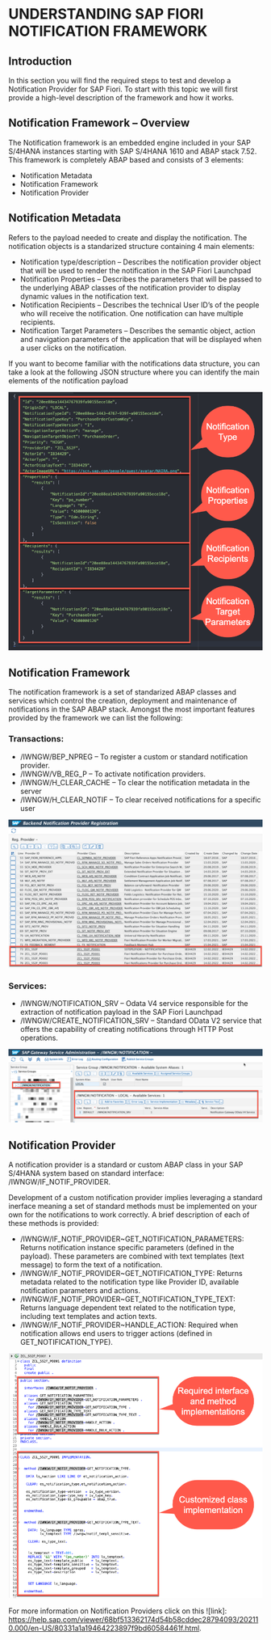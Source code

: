 # UNDERSTANDING SAP FIORI NOTIFICATION FRAMEWORK

## Introduction
In this section you will find the required steps to test and develop a Notification Provider for SAP Fiori. To start with this topic we will first provide a high-level description of the framework and how it works.

## Notification Framework – Overview
The Notification framework is an embedded engine included in your SAP S/4HANA instances starting with SAP S/4HANA 1610 and ABAP stack 7.52. This framework is completely ABAP based and consists of 3 elements:

-	Notification Metadata
-	Notification Framework
-	Notification Provider

## Notification Metadata
Refers to the payload needed to create and display the notification. The notification objects is a standarized structure containing 4 main elements:
-	Notification type/description – Describes the notification provider object that will be used to render the notification in the SAP Fiori Launchpad
-	Notification Properties – Describes the parameters that will be passed to the underlying ABAP classes of the notification provider to display dynamic values in the notification text.
-	Notification Recipients – Describes the technical User ID’s of the people who will receive the notification. One notification can have multiple recipients.
-	Notification Target Parameters – Describes the semantic object, action and navigation parameters of the application that will be displayed when a user clicks on the notification.

If you want to become familiar with the notifications data structure, you can take a look at the following JSON structure where you can identify the main elements of the notification payload

  ![Example of Notification Payload](images/payload_sample.png)

## Notification Framework
The notification framework is a set of standarized ABAP classes and services which control the creation, deployment and maintenance of notifications in the SAP ABAP stack. Amongst the most important features provided by the framework we can list the following:

### Transactions:
-	/IWNGW/BEP_NPREG – To register a custom or standard notification provider.
-	/IWNGW/VB_REG_P – To activate notification providers.
-	/IWNGW/H_CLEAR_CACHE – To clear the notification metadata in the server
-	/IWNGW/H_CLEAR_NOTIF – To clear received notifications for a specific user

  ![Example of custom notification registration in transaction /IWNGW/BEP_NREG](images/registration_bepnreg.png)

### Services:
-	/IWNGW/NOTIFICATION_SRV – Odata V4 service responsible for the extraction of notification payload in the SAP Fiori Launchpad
-	/IWNGW/CREATE_NOTIFICATION_SRV – Standard OData V2 service that offers the capability of creating notifications through HTTP Post operations.

  ![Example of activation of Notification service in transaction /IWFND/V4_ADMIN](images/v4admin_registration.png)

## Notification Provider
A notification provider is a standard or custom ABAP class in your SAP S/4HANA system based on standard interface: /IWNGW/IF_NOTIF_PROVIDER.

Development of a custom notification provider implies leveraging a standard inerface meaning a set of standard methods must be implemented on your own for the notifications to work correctly. A brief description of each of these methods is provided:

-	/IWNGW/IF_NOTIF_PROVIDER~GET_NOTIFICATION_PARAMETERS: Returns notification instance specific parameters (defined in the payload). These parameters are combined with text templates (text message) to form the text of a notification.
-	/IWNGW/IF_NOTIF_PROVIDER~GET_NOTIFICATION_TYPE: Returns metadata related to the notification type like Provider ID, available notification parameters and actions.
-	/IWNGW/IF_NOTIF_PROVIDER~GET_NOTIFICATION_TYPE_TEXT: Returns language dependent text related to the notification type, including text templates and action texts.
-	/IWNGW/IF_NOTIF_PROVIDER~HANDLE_ACTION: Required when notification allows end users to trigger actions (defined in GET_NOTIFICATION_TYPE).

  ![Example of custom class implementation](images/sample_classimplementation.png)

For more information on Notification Providers click on this ![link]: https://help.sap.com/viewer/68bf513362174d54b58cddec28794093/202110.000/en-US/80331a1a19464223897f9bd60584461f.html.
